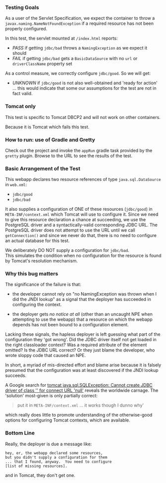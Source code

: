 ### Testing Goals
As a user of the Servlet Specification, we expect the container
to throw a `javax.naming.NameNotFoundException` if a required
resource has not been properly configured.

In this test, the servlet mounted at `/index.html` reports:

- *PASS* if getting `jdbc/bad` throws a `NamingException` as we expect it should
- *FAIL* if getting `jdbc/bad` gets a `BasicDataSource` with no `url` or `driverClassName` property set

As a control measure, we correctly configure `jdbc/good`.  So we will get:

- *UNKNOWN* if `jdbc/good` is not also well-obtained and 'ready for action'
  ... this would indicate that some our assumptions for the test are not in 
  fact valid.


### Tomcat only
This test is specific to Tomcat DBCP2 and will not work on
other containers.

Because it is Tomcat which fails this test.


### How to run: use of Gradle and Gretty

Check out the project and invoke the `appRun` gradle task
provided by the `gretty` plugin.  Browse to the URL to see
the results of the test.


### Basic Arrangement of the Test
This webapp declares two resource references of type 
`java.sql.DataSource` in `web.xml`:

- `jdbc/good`
- `jdbc/bad`

It also supplies a configuration of ONE of these resources 
(`jdbc/good`) in `META-INF/context.xml` which Tomcat will use 
to configure it.  Since we need to give this resource 
declaration a chance at succeeding, we use the PostgreSQL
driver and a syntactically-valid corresponding JDBC URL. The
PostgreSQL driver does not attempt to use the URL until we call
`getConnection()` and since we never do that, there is no need
to configure an actual database for this test.

We deliberately DO NOT supply a configuration for `jdbc/bad`.  
This simulates the condition when no configuration for the
resource is found by Tomcat's resolution mechanism.

### Why this bug matters

The significance of the failure is that:

- the developer cannot rely on "no NamingException was thrown when I did
  the JNDI lookup" as a signal that the deployer has succeeded in configuring 
  the context.

- the deployer gets *no notice at all* (other than an uncaught NPE when
  attempting to use the webapp) that a resource on which the  webapp depends
  has not been bound to a configuration element.
  
Lacking these signals, the hapless deployer is left guessing what part of
the configuration they 'got wrong'.  Did the JDBC driver itself 
not get loaded in the right classloader context?  Was a required
attribute of the <Resource/> element omitted?  Is the JDBC URL
correct?  Or they just blame the developer, who wrote sloppy code
that caused an NPE.

In short, a myriad of mis-directed effort and blame arise because 
it is falsely presumed that the <Context/> configuration was at 
least discovered if the JNDI lookup succeeds.

A Google search for [tomcat java.sql.SQLException: Cannot create JDBC driver of class '' for connect URL 'null'](https://www.google.com/search?q=tomcat+java.sql.SQLException%3A+Cannot+create+JDBC+driver+of+class+%27%27+for+connect+URL+%27null%27) reveals the
worldwide carnage.  The 'solution' most-given is only partially correct:

> put it in `META-INF/context.xml` ... it works though I dunno why'

which really does little to promote understanding of the otherwise-good
options for configuring Tomcat contexts, which are available.

### Bottom Line
Really, the deployer is due a message like: 

    hey, er, the webapp declared some resources,
    but you didn't supply a configuration for them
    ... that I found, anyway.  You need to configure 
    [list of missing resources].

and in Tomcat, they don't get one.